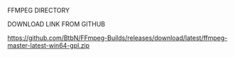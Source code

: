 FFMPEG DIRECTORY

DOWNLOAD LINK FROM GITHUB

https://github.com/BtbN/FFmpeg-Builds/releases/download/latest/ffmpeg-master-latest-win64-gpl.zip

